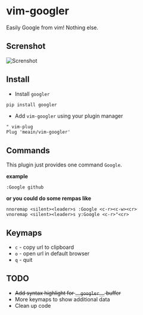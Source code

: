 # vim-googler

Easily Google from vim! Nothing else.

## Screnshot
![Screnshot](https://i.imgur.com/tgooB0Z.png)

## Install

* Install `googler`
```bash
pip install googler
```

* Add `vim-googler` using your plugin manager

```vim
" vim-plug
Plug 'meain/vim-googler'
```

## Commands

This plugin just provides one command `Google`.

**example**
```vim
:Google github
```

**or you could do some rempas like**
```vim
nnoremap <silent><leader>s :Google <c-r><c-w><cr>
vnoremap <silent><leader>s y:Google <c-r>"<cr>
```

## Keymaps

* `c` - copy url to clipboard
* `o` - open url in default browser
* `q` - quit

## TODO

* ~~Add syntax highlight for `__googler__` buffer~~
* More keymaps to show additional data
* Clean up code
